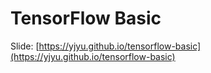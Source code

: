 # TensorFlow Basic 

Slide: [https://yjyu.github.io/tensorflow-basic](https://yjyu.github.io/tensorflow-basic)


